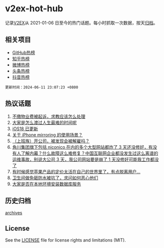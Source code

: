 # v2ex-hot-hub

 记录[V2EX](https://www.v2ex.com/)从 2021-01-06 日至今的热门话题。每小时抓取一次数据，按天[归档](archives)。
 
 ## 相关项目

- [GitHub热榜](https://github.com/snaildev/github-hot-hub)
- [知乎热榜](https://github.com/snaildev/zhihu-hot-hub)
- [微博热榜](https://github.com/snaildev/weibo-hot-hub)
- [头条热榜](https://github.com/snaildev/toutiao-hot-hub)
- [抖音热榜](https://github.com/snaildev/douyin-hot-hub)


 `更新时间：2024-06-11 23:07:23 +0800`

## 热议话题

1. [不缴物业费被起诉，求教应该怎么处理](https://www.v2ex.com/t/1048382)
1. [大家是怎么渡过人生最难的时间呢](https://www.v2ex.com/t/1048422)
1. [iOS18 已更新](https://www.v2ex.com/t/1048392)
1. [关于 iPhone mirroring 的使用场景？](https://www.v2ex.com/t/1048384)
1. [（上班族）开公司，被发现会被解雇吗？](https://www.v2ex.com/t/1048459)
1. [角川集团旗下包括 niconico 在内的多个大型网站都炸了 3 天还没修好，有没有人了解内幕？什么故障这么难修复？中国互联网企业都没发生过这么离谱的运维事故，别说大公司 3 天，我公司网站要是崩了 1 天没修好可能我工作都没了](https://www.v2ex.com/t/1048368)
1. [有时候感觉苹果产品的定价太活在自己的世界里了，有点脱离用户...](https://www.v2ex.com/t/1048361)
1. [卫生间做免砸防水被坑了，求问如何恶心他们](https://www.v2ex.com/t/1048385)
1. [大家是否在本地环境安装数据库服务](https://www.v2ex.com/t/1048388)

## 历史归档

[archives](archives)

## License

See the [LICENSE](LICENSE) file for license rights and limitations (MIT).
